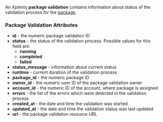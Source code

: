An Xplenty **package validation** contains information about status of the validation process for the [package](https://github.com/xplenty/xplenty-api-doc-v2/blob/master/resources/package.md).

### Package Validation Attributes

* **id** - the numeric package validation ID
* **status** - the status of the validation process. Possible values for this field are:
  * **running**
  * **completed**
  * **failed**
* **status_message** - information about current status
* **runtime** - current duration of the validation process
* **package_id** - the numeric package ID
* **owner_id** - the numeric user ID of the package validation owner
* **account_id** - the numeric ID of the account, where package is assigned
* **errors** - the list of the errors which were detected in the validation process
* **created_at** - the date and time the validation was started
* **updated_at** - the date and time the validation status was last updated
* **url** - the package validation resource URL
